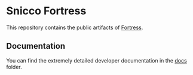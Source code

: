 # Snicco Fortress

This repository contains the public artifacts of [Fortress](https://fortress.snicco.io).

## Documentation

You can find the extremely detailed developer documentation in the [docs](docs/readme.md) folder.
